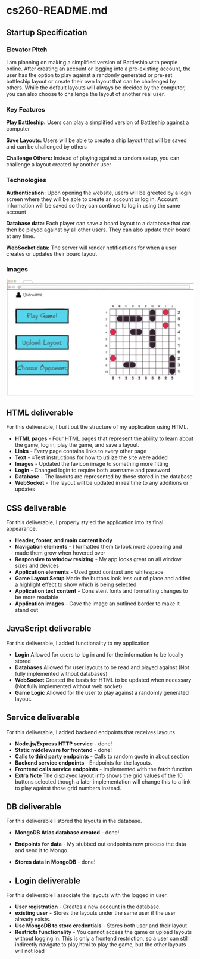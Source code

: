 # cs260-README.md
## Startup Specification
### Elevator Pitch
I am planning on making a simplified version of Battleship with people online. After creating an account or logging into a pre-existing account, the user has the option to play against a randomly generated or pre-set battleship layout or create their own layout that can be challenged by others. While the default layouts will always be decided by the computer, you can also choose to challenge the layout of another real user.

### Key Features
**Play Battleship:** Users can play a simplified version of Battleship against a computer

**Save Layouts:** Users will be able to create a ship layout that will be saved and can be challenged by others

**Challenge Others:** Instead of playing against a random setup, you can challenge a layout created by another user


### Technologies
**Authentication:** Upon opening the website, users will be greeted by a login screen where they will be able to create an account or log in. Account information will be saved so they can continue to log in using the same account

**Database data:** Each player can save a board layout to a database that can then be played against by all other users. They can also update their board at any time.

**WebSocket data:** The server will render notifications for when a user creates or updates their board layout

### Images
![Mock](better_battleship_sketch.jpg)


## HTML deliverable
For this deliverable, I built out the structure of my application using HTML.

- **HTML pages** - Four HTML pages that represent the ability to learn about the game, log in, play the game, and save a layout.
- **Links** - Every page contains links to every other page
- **Text** - =Test instructions for how to utilize the site were added
- **Images** -  Updated the favicon image to something more fitting
- **Login** - Changed login to require both username and password
- **Database** - The layouts are represented by those stored in the database
- **WebSocket** - The layout will be updated in realtime to any additions or updates

 
## CSS deliverable

For this deliverable, I properly styled the application into its final appearance.

- **Header, footer, and main content body**
- **Navigation elements** - I formatted them to look more appealing and made them grow when hovered over
- **Responsive to window resizing** - My app looks great on all window sizes and devices
- **Application elements** - Used good contrast and whitespace
- **Game Layout Setup** Made the buttons look less out of place and added a highlight effect to show which is being selected
- **Application text content** - Consistent fonts and formatting changes to be more readable
- **Application images** - Gave the image an outlined border to make it stand out

## JavaScript deliverable

For this deliverable, I added functionality to my application

- **Login** Allowed for users to log in and for the information to be locally stored
- **Databases** Allowed for user layouts to be read and played against (Not fully implemented without databases) 
- **WebSocket** Created the basis for HTML to be updated when necessary (Not fully implemented without web socket)
- **Game Logic** Allowed for the user to play against a randomly generated layout.

## Service deliverable

For this deliverable, I added backend endpoints that receives layouts

- **Node.js/Express HTTP service** - done!
- **Static middleware for frontend** - done!
- **Calls to third party endpoints** - Calls to random quote in about section
- **Backend service endpoints** - Endpoints for the layouts.
- **Frontend calls service endpoints** - Implemented with the fetch function
- **Extra Note** The displayed layout info shows the grid values of the 10 buttons selected though a later implementation will change this to a link to play against those grid numbers instead.

## DB deliverable

For this deliverable I stored the layouts in the database.

- **MongoDB Atlas database created** - done!
- **Endpoints for data** - My stubbed out endpoints now process the data and send it to Mongo.
- **Stores data in MongoDB** - done!

- ## Login deliverable

For this deliverable I associate the layouts with the logged in user.

- **User registration** - Creates a new account in the database.
- **existing user** - Stores the layouts under the same user if the user already exists.
- **Use MongoDB to store credentials** - Stores both user and their layout
- **Restricts functionality** - You cannot access the game or upload layouts without logging in. This is only a frontend restriction, so a user can still indirectly navigate to play.html to play the game, but the other layouts will not load
